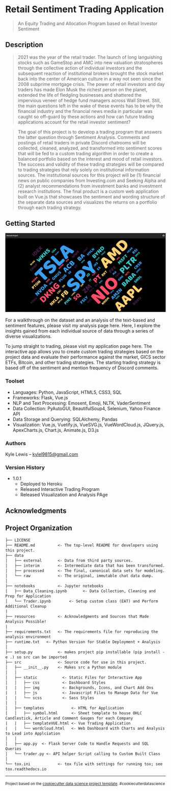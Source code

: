 # Retail Sentiment Trading Application
> An Equity Trading and Allocation Program based on Retail Investor Sentiment

## Description

> 2021 was the year of the retail trader. The launch of long languishing stocks such as GameStop and AMC into new valuation stratospheres through the collective action of individual investors and the subsequent reaction of institutional brokers brought the stock market back into the center of American culture in a way not seen since the 2008 subprime mortgage crisis. The power of retail investors and day traders has made Elon Musk the richest person on the planet, extended the life of fledgling businesses and shattered the impervious veneer of hedge fund managers across Wall Street. Still, the main questions left in the wake of these events has to be why the financial industry and the financial news media in particular was caught so off-guard by these actions and how can future trading applications account for the retail investor sentiment?

>  The goal of this project is to develop a trading program that answers the latter question through Sentiment Analysis. Comments and postings of retail traders in private Discord chatrooms will be collected, cleaned, analyzed, and transformed into sentiment scores that will be fed to a custom trading algorithm in order to create a balanced portfolio based on the interest and mood of retail investors. The success and validity of these trading strategies will be compared to trading strategies that rely solely on institutional information sources. The institutional sources for this project will be (1) financial news on public companies from Investing.com and Seeking Alpha and (2) analyst recommendations from investment banks and investment research institutions. The final product is a custom web application built on Vue.js that showcases the sentiment and wording structure of the separate data sources and visualizes the returns on a portfolio through each trading strategy.   

## Getting Started 
![](src/static/img/app.png)

<p>For a walkthrough on the dataset and an analysis of the text-based and sentiment features, <a src="https://discord-traders.herokuapp.com">please visit my analysis page here.</a>
Here, I explore the insights gained from each individual source of data through a series of diverse visualizations. 
</p>

<p>To jump straight to trading, <a src="https://discord-traders.herokuapp.com/trading_application/">please visit my application page here.</a>
The interactive app allows you to create custom trading strategies based on the project data and evaluate their performance against the market, GICS sector ETFs, Bitcoin, and other trading strategies. The starting trading strategy is based off of the sentiment and mention frequency of Discord comments.
</p>


### Toolset
* Languages: Python, JavaScript, HTML5, CSS3, SQL
* Frameworks: Flask, Vue.js
* NLP and Text Processing: Emosent, Emoji, NLTK, VaderSentiment
* Data Collection: PyAutoGUI, BeautifulSoup4, Selenium, Yahoo Finance API
* Data Storage and Querying: SQLAlchemy, Pandas
* Visualization: Vue.js, Vuetify.js, VueSVG.js, VueWordCloud.js, JQuery.js, ApexCharts.js, Chart.js, Animate.js, D3.js  

### Authors
Kyle Lewis – kylel9815@gmail.com


### Version History
* 1.0.1
    * Deployed to Heroku
    * Released Interactive Trading Program
    * Released Visualization and Analysis PAge

## Acknowledgments

Project Organization
------------

    ├── LICENSE
    ├── README.md          <- The top-level README for developers using this project.
    ├── data
    │   ├── external       <- Data from third party sources.
    │   ├── interim        <- Intermediate data that has been transformed.
    │   ├── processed      <- The final, canonical data sets for modeling.
    │   └── raw            <- The original, immutable chat data dump.
    │
    ├── notebooks          <- Jupyter notebooks
    │   ├── Data_Cleaning.ipynb       <- Data Collection, Cleaning and Prep for Application
    │   └── Trader.ipynb        <- Setup custom class (EAT) and Perform Additional Cleanup
    |
    ├── resources          <- Acknowledgments and Sources that Made Analysis Possible!
    |
    ├── requirements.txt   <- The requirements file for reproducing the analysis environment
    ├── runtime.txt   <- Python Version for Stable Deployment + Analysis
    │
    ├── setup.py           <- makes project pip installable (pip install -e .) so src can be imported
    ├── src                <- Source code for use in this project.
    │   ├── __init__.py    <- Makes src a Python module
    │   │
    │   ├── static           <- Static Files for Interactive App
    │   │   ├── css          <- Dashboard Styles
    |   |   ├── img          <- Backgrounds, Icons, and Chart Add Ons 
    |   |   ├── js           <- Javascript Files to Manage Data for Vue
    |   |   └── scss         <- Sass Styles
    │   │
    │   ├── templates            <- HTML for Application
    │   │   ├── symbol.html      <- Sheet template to house OHLC Candlestick, Article and Comment Gauges for each Company
    |   |   ├── templateVUE.html <- Vue Trading Application
    |   |   └── wordcloud.html   <- Web Dashboard with Charts and Analysis to Lead into Applciation
    │   │
    │   ├── app.py  <- Flask Server Code to Handle Requests and SQL Queries
    │   └── trader.py <- API helper Script calling to Custom Built Class
    │
    └── tox.ini            <- tox file with settings for running tox; see tox.readthedocs.io


--------

<p><small>Project based on the <a target="_blank" href="https://drivendata.github.io/cookiecutter-data-science/">cookiecutter data science project template</a>. #cookiecutterdatascience</small></p>

